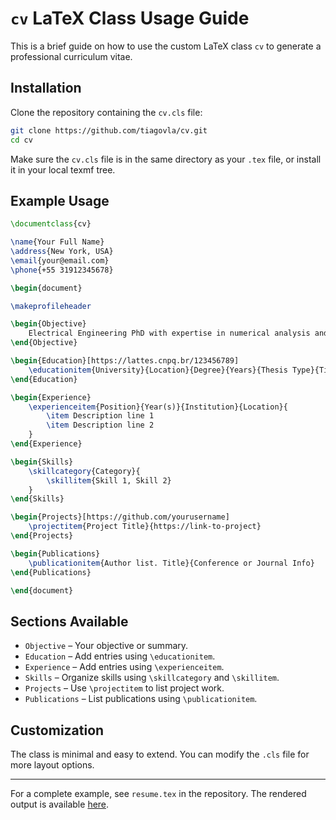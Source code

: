 # `cv` LaTeX Class Usage Guide

This is a brief guide on how to use the custom LaTeX class `cv` to generate a
professional curriculum vitae.

## Installation

Clone the repository containing the `cv.cls` file:

```bash
git clone https://github.com/tiagovla/cv.git
cd cv
```

Make sure the `cv.cls` file is in the same directory as your `.tex` file, or
install it in your local texmf tree.

## Example Usage

```latex
\documentclass{cv}

\name{Your Full Name}
\address{New York, USA}
\email{your@email.com}
\phone{+55 31912345678}

\begin{document}

\makeprofileheader

\begin{Objective}
    Electrical Engineering PhD with expertise in numerical analysis and scientific computing...
\end{Objective}

\begin{Education}[https://lattes.cnpq.br/123456789]
    \educationitem{University}{Location}{Degree}{Years}{Thesis Type}{Title}
\end{Education}

\begin{Experience}
    \experienceitem{Position}{Year(s)}{Institution}{Location}{
        \item Description line 1
        \item Description line 2
    }
\end{Experience}

\begin{Skills}
    \skillcategory{Category}{
        \skillitem{Skill 1, Skill 2}
    }
\end{Skills}

\begin{Projects}[https://github.com/yourusername]
    \projectitem{Project Title}{https://link-to-project}
\end{Projects}

\begin{Publications}
    \publicationitem{Author list. Title}{Conference or Journal Info}
\end{Publications}

\end{document}
```

## Sections Available

- `Objective` – Your objective or summary.
- `Education` – Add entries using `\educationitem`.
- `Experience` – Add entries using `\experienceitem`.
- `Skills` – Organize skills using `\skillcategory` and `\skillitem`.
- `Projects` – Use `\projectitem` to list project work.
- `Publications` – List publications using `\publicationitem`.

## Customization

The class is minimal and easy to extend. You can modify the `.cls` file for more layout options.

______________________________________________________________________

For a complete example, see `resume.tex` in the repository. The rendered output is available [here](https://tiagovla.github.io/cv/resume.pdf).
